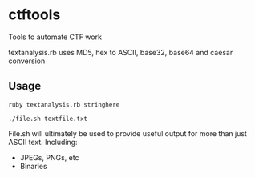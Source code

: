 # ctftools

Tools to automate CTF work


textanalysis.rb uses MD5, hex to ASCII, base32, base64 and caesar conversion

## Usage

`ruby textanalysis.rb stringhere`

`./file.sh textfile.txt`

File.sh will ultimately be used to provide useful output for more than just ASCII text. Including: 

- JPEGs, PNGs, etc
- Binaries


